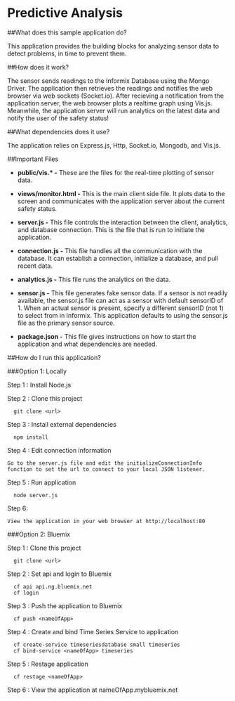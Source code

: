 

# Predictive Analysis

##What does this sample application do?

This application provides the building blocks for analyzing sensor data to detect problems, in time to prevent them.

##How does it work?

The sensor sends readings to the Informix Database using the Mongo Driver. The application then retrieves the readings and notifies the web browser via web sockets (Socket.io). After recieving a notification from the application server, the web browser plots a realtime graph using Vis.js. Meanwhile, the application server will run analytics on the latest data and notify the user of the safety status!

##What dependencies does it use?

The application relies on Express.js, Http, Socket.io, Mongodb, and Vis.js.

##Important Files

* __public/vis.* -__ These are the files for the real-time plotting of sensor data.

* __views/monitor.html -__ This is the main client side file. It plots data to the screen and communicates with the application server about the current safety status.

* __server.js -__ This file controls the interaction between the client, analytics, and database connection. This is the file that is run to initiate the application.

* __connection.js -__ This file handles all the communication with the database. It can establish a connection, initialize a database, and pull recent data.

* __analytics.js -__ This file runs the analytics on the data.

* __sensor.js -__ This file generates fake sensor data. If a sensor is not readily available, the sensor.js file can act as a sensor with default sensorID of 1. When an actual sensor is present, specify a different sensorID (not 1) to select from in Informix. This application defaults to using the sensor.js file as the primary sensor source.

* __package.json -__ This file gives instructions on how to start the application and what dependencies are needed.

##How do I run this application?

###Option 1: Locally

Step 1 : Install Node.js

Step 2 : Clone this project

```
  git clone <url>
``` 

Step 3 : Install external dependencies

```
  npm install
```

Step 4 : Edit connection information

	Go to the server.js file and edit the initializeConnectionInfo function to set the url to connect to your local JSON listener.

Step 5 : Run application

```
  node server.js
```

Step 6: 

	View the application in your web browser at http://localhost:80

###Option 2: Bluemix

Step 1 : Clone this project

```
  git clone <url>
``` 

Step 2 : Set api and login to Bluemix

```
  cf api api.ng.bluemix.net
  cf login
```

Step 3 : Push the application to Bluemix

```
  cf push <nameOfApp>
```

Step 4 : Create and bind Time Series Service to application

```
  cf create-service timeseriesdatabase small timeseries
  cf bind-service <nameOfApp> timeseries
```

Step 5 : Restage application

```
  cf restage <nameOfApp>
```

Step 6 : View the application at nameOfApp.mybluemix.net
